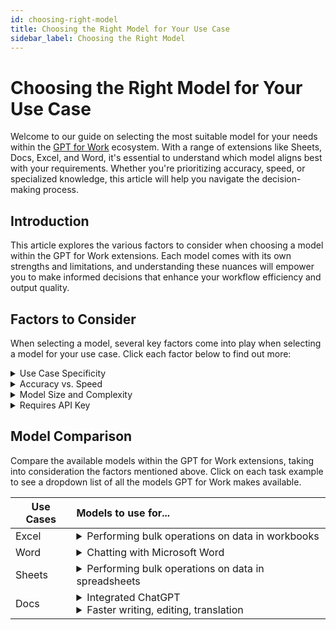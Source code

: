 ```yaml
---
id: choosing-right-model
title: Choosing the Right Model for Your Use Case
sidebar_label: Choosing the Right Model
---
```


# Choosing the Right Model for Your Use Case

Welcome to our guide on selecting the most suitable model for your needs within the [GPT for Work](https://gptforwork.com/) ecosystem. With a range of extensions like Sheets, Docs, Excel, and Word, it's essential to understand which model aligns best with your requirements. Whether you're prioritizing accuracy, speed, or specialized knowledge, this article will help you navigate the decision-making process.

## Introduction

This article explores the various factors to consider when choosing a model within the GPT for Work extensions. Each model comes with its own strengths and limitations, and understanding these nuances will empower you to make informed decisions that enhance your workflow efficiency and output quality.

## Factors to Consider

When selecting a model, several key factors come into play when selecting a model for your use case. Click each factor below to find out more:

<details><summary>Use Case Specificity</summary>
<br>
Determine the specific tasks or projects you intend to use the model for. Different models may be more adapted to certain domains, such as general writing, technical content, or creative endeavors.
<br>
<br>
Consider these use cases:
  
- Word/Docs
  - Writing and Editing Copy: Determine if your primary task involves drafting new content or refining existing text. Some models excel at generating fresh content, while others are better suited for editing and refining.

- Excel/Sheets
  - Data Preparation: Assess whether your workflow involves cleaning lists, extracting entities, or normalizing formats. Certain models are adept at processing structured data and performing data cleaning tasks efficiently.
  - Analysis: Consider if your use case involves summarizing text, classifying documents, or categorizing information. Models tailored for analytical tasks can provide accurate summaries, classifications, and categorizations.</details>

<details><summary>Accuracy vs. Speed</summary>
<br>
Assess whether you prioritize accuracy or speed in your workflow. Some models may sacrifice a bit of accuracy for faster response times, while others prioritize precision but may take longer to generate outputs.</details>

<details><summary>Model Size and Complexity</summary>
<br>
Larger models often provide more nuanced and contextually relevant responses but may require more computational resources and time for processing. Evaluate whether the benefits of a larger model outweigh the potential drawbacks for your use case.</details>
  
<details><summary>Requires API Key</summary>
<br>
Whether or not an API key is required will affect the <a href="https://gptforwork.com/help/billing/pricing-per-model">price and billing</a> when purchasing choosing a <a href="https://gptforwork.com/help/supported-models">GPT for Work-supported model</a>, because, without an API key, a <a href="https://gptforwork.com/help/billing">purchase pack</a> must be purchased along with the model. Use the <a href="https://gptforwork.com/help/billing/cost-estimator">Cost estimator</a> to find out which model is most cost-effective for your inputs.</details>

## Model Comparison

Compare the available models within the GPT for Work extensions, taking into consideration the factors mentioned above. Click on each task example to see a dropdown list of all the models GPT for Work makes available.

| Use Cases | Models to use for... |
|-----------| :---                 | 
| Excel     | <details><summary>Performing bulk operations on data in workbooks</summary>gpt-3.5-turbo (0125) <br> gpt-4 <br> gpt-4-1106-vision-preview (with GPT_VISION)  <br> gpt-4-turbo <br> text-embedding-ada-002 (with GPT_MATCH) <br> gpt-3.5-turbo (0613) <br> gpt-4  <br> gpt-4-turbo <br> sonar-small-online (with GPT_WEB and Web browsing bulk tool)</details> |
| Word      | <details><summary>Chatting with Microsoft Word</summary>gpt-3.5-turbo (0125) <br> gpt-4 <br> gpt-4-turbo</details> |
| Sheets    | <details><summary>Performing bulk operations on data in spreadsheets</summary>babbage-003 (fine-tuned)  <br>  davinci-002 (fine-tuned)  <br>  gpt-3.5-turbo (0125) <br> gpt-4 <br> gpt-4-1106-vision-preview (with GPT_VISION) <br>  gpt-3.5-turbo-instruct  <br> gpt-3.5-turbo (fine-tuned)  <br> gpt-4-turbo  <br> text-embedding-ada-002 (with GPT_MATCH)  <br> claude-3-haiku <br> claude-3-opus <br> claude-3-sonnet <br> gpt-3.5-turbo (0613) <br> gpt-4 <br> gpt-4-turbo <br> sonar-small-online (with GPT_WEB and Web browsing bulk tool)</details> |
| Docs      | <details><summary>Integrated ChatGPT</summary>gpt-3.5-turbo (0125) <br> gpt-3.5-turbo-instruct <br> gpt-4 <br> gpt-4-turbo </details> <details><summary> Faster writing, editing, translation </summary>claude-3-haiku <br> claude-3-opus <br> claude-3-sonnet</details> |


<!--
Docusaurus markdown does not support embedded dropdowns or filters within tables. I would suggest using JavaScript (maybe DataTables or React Table) or a Docusaurus plugin to add that functionality to the table.
-->




